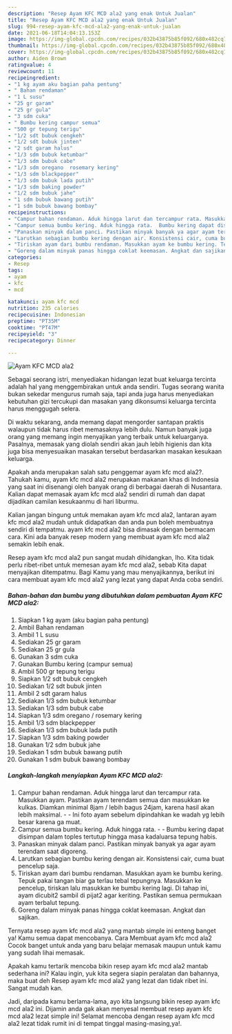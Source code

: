```yaml
---
description: "Resep Ayam KFC MCD ala2 yang enak Untuk Jualan"
title: "Resep Ayam KFC MCD ala2 yang enak Untuk Jualan"
slug: 994-resep-ayam-kfc-mcd-ala2-yang-enak-untuk-jualan
date: 2021-06-18T14:04:13.153Z
image: https://img-global.cpcdn.com/recipes/032b43875b85f092/680x482cq70/ayam-kfc-mcd-ala2-foto-resep-utama.jpg
thumbnail: https://img-global.cpcdn.com/recipes/032b43875b85f092/680x482cq70/ayam-kfc-mcd-ala2-foto-resep-utama.jpg
cover: https://img-global.cpcdn.com/recipes/032b43875b85f092/680x482cq70/ayam-kfc-mcd-ala2-foto-resep-utama.jpg
author: Aiden Brown
ratingvalue: 4
reviewcount: 11
recipeingredient:
- "1 kg ayam aku bagian paha pentung"
- " Bahan rendaman"
- "1 L susu"
- "25 gr garam"
- "25 gr gula"
- "3 sdm cuka"
- " Bumbu kering campur semua"
- "500 gr tepung terigu"
- "1/2 sdt bubuk cengkeh"
- "1/2 sdt bubuk jinten"
- "2 sdt garam halus"
- "1/3 sdm bubuk ketumbar"
- "1/3 sdm bubuk cabe"
- "1/3 sdm oregano  rosemary kering"
- "1/3 sdm blackpepper"
- "1/3 sdm bubuk lada putih"
- "1/3 sdm baking powder"
- "1/2 sdm bubuk jahe"
- "1 sdm bubuk bawang putih"
- "1 sdm bubuk bawang bombay"
recipeinstructions:
- "Campur bahan rendaman. Aduk hingga larut dan tercampur rata. Masukkan ayam. Pastikan ayam terendam semua dan masukkan ke kulkas. Diamkan minimal 8jam / lebih bagus 24jam, karena hasil akan lebih maksimal.  Ini foto ayam sebelum dipindahkan ke wadah yg lebih besar karena ga muat."
- "Campur semua bumbu kering. Aduk hingga rata.  Bumbu kering dapat disimpan dalam toples tertutup hingga masa kadaluarsa tepung habis."
- "Panaskan minyak dalam panci. Pastikan minyak banyak ya agar ayam terendam saat digoreng."
- "Larutkan sebagian bumbu kering dengan air. Konsistensi cair, cuma buat pencelup saja."
- "Tiriskan ayam dari bumbu rendaman. Masukkan ayam ke bumbu kering. Tepuk pakai tangan biar ga terlau tebal tepungnya. Masukkan ke pencelup, tiriskan lalu masukkan ke bumbu kering lagi. Di tahap ini, ayam dicubit2 sambil di pijat2 agar keriting. Pastikan semua permukaan ayam terbalut tepung."
- "Goreng dalam minyak panas hingga coklat keemasan. Angkat dan sajikan."
categories:
- Resep
tags:
- ayam
- kfc
- mcd

katakunci: ayam kfc mcd 
nutrition: 235 calories
recipecuisine: Indonesian
preptime: "PT35M"
cooktime: "PT47M"
recipeyield: "3"
recipecategory: Dinner

---
```



![Ayam KFC MCD ala2](https://img-global.cpcdn.com/recipes/032b43875b85f092/680x482cq70/ayam-kfc-mcd-ala2-foto-resep-utama.jpg)

Sebagai seorang istri, menyediakan hidangan lezat buat keluarga tercinta adalah hal yang menggembirakan untuk anda sendiri. Tugas seorang  wanita bukan sekedar mengurus rumah saja, tapi anda juga harus menyediakan kebutuhan gizi tercukupi dan masakan yang dikonsumsi keluarga tercinta harus menggugah selera.

Di waktu  sekarang, anda memang dapat mengorder santapan praktis walaupun tidak harus ribet memasaknya lebih dulu. Namun banyak juga orang yang memang ingin menyajikan yang terbaik untuk keluarganya. Pasalnya, memasak yang diolah sendiri akan jauh lebih higienis dan kita juga bisa menyesuaikan masakan tersebut berdasarkan masakan kesukaan keluarga. 



Apakah anda merupakan salah satu penggemar ayam kfc mcd ala2?. Tahukah kamu, ayam kfc mcd ala2 merupakan makanan khas di Indonesia yang saat ini disenangi oleh banyak orang di berbagai daerah di Nusantara. Kalian dapat memasak ayam kfc mcd ala2 sendiri di rumah dan dapat dijadikan camilan kesukaanmu di hari liburmu.

Kalian jangan bingung untuk memakan ayam kfc mcd ala2, lantaran ayam kfc mcd ala2 mudah untuk didapatkan dan anda pun boleh membuatnya sendiri di tempatmu. ayam kfc mcd ala2 bisa dimasak dengan bermacam cara. Kini ada banyak resep modern yang membuat ayam kfc mcd ala2 semakin lebih enak.

Resep ayam kfc mcd ala2 pun sangat mudah dihidangkan, lho. Kita tidak perlu ribet-ribet untuk memesan ayam kfc mcd ala2, sebab Kita dapat menyajikan ditempatmu. Bagi Kamu yang mau menyajikannya, berikut ini cara membuat ayam kfc mcd ala2 yang lezat yang dapat Anda coba sendiri.

<!--inarticleads1-->

##### Bahan-bahan dan bumbu yang dibutuhkan dalam pembuatan Ayam KFC MCD ala2:

1. Siapkan 1 kg ayam (aku bagian paha pentung)
1. Ambil  Bahan rendaman
1. Ambil 1 L susu
1. Sediakan 25 gr garam
1. Sediakan 25 gr gula
1. Gunakan 3 sdm cuka
1. Gunakan  Bumbu kering (campur semua)
1. Ambil 500 gr tepung terigu
1. Siapkan 1/2 sdt bubuk cengkeh
1. Sediakan 1/2 sdt bubuk jinten
1. Ambil 2 sdt garam halus
1. Sediakan 1/3 sdm bubuk ketumbar
1. Sediakan 1/3 sdm bubuk cabe
1. Siapkan 1/3 sdm oregano / rosemary kering
1. Ambil 1/3 sdm blackpepper
1. Sediakan 1/3 sdm bubuk lada putih
1. Siapkan 1/3 sdm baking powder
1. Gunakan 1/2 sdm bubuk jahe
1. Sediakan 1 sdm bubuk bawang putih
1. Gunakan 1 sdm bubuk bawang bombay




<!--inarticleads2-->

##### Langkah-langkah menyiapkan Ayam KFC MCD ala2:

1. Campur bahan rendaman. Aduk hingga larut dan tercampur rata. Masukkan ayam. Pastikan ayam terendam semua dan masukkan ke kulkas. Diamkan minimal 8jam / lebih bagus 24jam, karena hasil akan lebih maksimal. -  - Ini foto ayam sebelum dipindahkan ke wadah yg lebih besar karena ga muat.
1. Campur semua bumbu kering. Aduk hingga rata. -  - Bumbu kering dapat disimpan dalam toples tertutup hingga masa kadaluarsa tepung habis.
1. Panaskan minyak dalam panci. Pastikan minyak banyak ya agar ayam terendam saat digoreng.
1. Larutkan sebagian bumbu kering dengan air. Konsistensi cair, cuma buat pencelup saja.
1. Tiriskan ayam dari bumbu rendaman. Masukkan ayam ke bumbu kering. Tepuk pakai tangan biar ga terlau tebal tepungnya. Masukkan ke pencelup, tiriskan lalu masukkan ke bumbu kering lagi. Di tahap ini, ayam dicubit2 sambil di pijat2 agar keriting. Pastikan semua permukaan ayam terbalut tepung.
1. Goreng dalam minyak panas hingga coklat keemasan. Angkat dan sajikan.




Ternyata resep ayam kfc mcd ala2 yang mantab simple ini enteng banget ya! Kamu semua dapat mencobanya. Cara Membuat ayam kfc mcd ala2 Cocok banget untuk anda yang baru belajar memasak maupun untuk kamu yang sudah lihai memasak.

Apakah kamu tertarik mencoba bikin resep ayam kfc mcd ala2 mantab sederhana ini? Kalau ingin, yuk kita segera siapin peralatan dan bahannya, maka buat deh Resep ayam kfc mcd ala2 yang lezat dan tidak ribet ini. Sangat mudah kan. 

Jadi, daripada kamu berlama-lama, ayo kita langsung bikin resep ayam kfc mcd ala2 ini. Dijamin anda gak akan menyesal membuat resep ayam kfc mcd ala2 lezat simple ini! Selamat mencoba dengan resep ayam kfc mcd ala2 lezat tidak rumit ini di tempat tinggal masing-masing,ya!.

